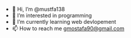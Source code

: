 - 👋 Hi, I’m @mustfa138
- 👀 I’m interested in programming 
- 🌱 I’m currently learning web devlopement
- 📫 How to reach me 
gmostafa90@gmail.com

<!---
mustfa138/mustfa138 is a ✨ special ✨ repository because its `README.md` (this file) appears on your GitHub profile.
You can click the Preview link to take a look at your changes.
--->
